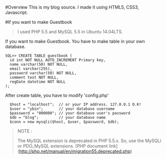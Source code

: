 #Overview
This is my blog source. I made it using HTML5, CSS3, Javascript.

#If you want to make Guestbook
> I used PHP 5.5 and MySQL 5.5 in Ubuntu 14.04LTS.

If you want to make Guestbook. You have to make table in your own database.



```
SQL>> CREATE TABLE guestbook (
  id int NOT NULL AUTO_INCREMENT Primary key,
  name varchar(50) NOT NULL,
  email varchar(255),
  password varchar(50) NOT NULL,
  comment text NOT NULL,
  regDate datetime NOT NULL
);
```


After create table, you have to modify 'config.php'

```
  $host = "localhost";  // or your IP address. 127.0.0.1 O.K!
  $user = "ybin";       // your database username
  $password = "000000"; // your database user's password
  $db = "blog";         // your database name
  $conn = new mysqli($host, $user, $password, $db);
```
> NOTE :
>
> The MySQL extension is deprecated in PHP 5.5.x. So, use the MySQLi or PDO_MySQL extensions.
> [PHP document link] (http://php.net/manual/en/migration55.deprecated.php)
>
